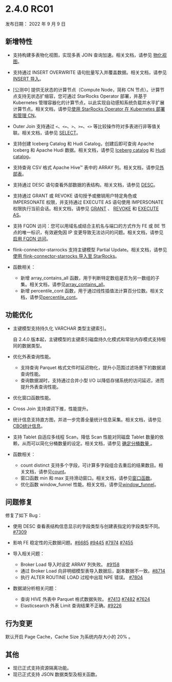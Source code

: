 # 2.4.0 RC01

发布日期： 2022 年 9 月 9 日

## 新增特性

- 支持构建多表物化视图，实现多表 JOIN 查询加速。相关文档，请参见 [物化视图](../using_starrocks/Materialized_view.md)。

- 支持通过 INSERT OVERWRITE 语句批量写入并覆盖数据。相关文档，请参见 [INSERT 导入](../loading/InsertInto.md)。

- [公测中] 提供无状态的计算节点（Compute Node，简称 CN 节点）。计算节点支持无状态扩缩容，您可通过 StarRocks Operator 部署，并基于 Kubernetes 管理容器化的计算节点，以此实现自动感知系统负载并水平扩展计算节点。相关文档，请参见[使用 StarRocks Operator 在 Kubernetes 部署和管理 CN](../administration/k8s_operator_cn.md)。

- Outer Join 支持通过 `<`、`<=`、`>`、`>=`、`<>` 等比较操作符对多表进行非等值关联。相关文档，请参见 [SELECT](../sql-reference/sql-statements/data-manipulation/SELECT.md)。

- 支持创建 Iceberg Catalog 和 Hudi Catalog，创建后即可查询 Apache Iceberg 和 Apache Hudi 数据。相关文档，请参见 [Iceberg catalog](../using_starrocks/catalog/iceberg_catalog.md) 和 [Hudi catalog](../using_starrocks/catalog/hudi_catalog.md)。

- 支持查询 CSV 格式 Apache Hive™ 表中的 ARRAY 列。相关文档，请参见[外部表](../using_starrocks/External_table.md#创建-hive-外表)。

- 支持通过 DESC 语句查看外部数据的表结构。相关文档，请参见 [DESC](../sql-reference/sql-statements/Utility/DESCRIBE.md)。

- 支持通过 GRANT 或 REVOKE 语句授予或撤销用户特定角色或 IMPERSONATE 权限，并支持通过 EXECUTE AS 语句使用 IMPERSONATE 权限执行当前会话。相关文档，请参见 [GRANT](../sql-reference/sql-statements/account-management/GRANT.md) 、 [REVOKE](../sql-reference/sql-statements/account-management/REVOKE.md) 和 [EXECUTE AS](../sql-reference/sql-statements/account-management/EXECUTE%20AS.md)。

- 支持 FQDN 访问：您可以用域名或结合主机名与端口的方式作为 FE 或 BE 节点的唯一标识，有效避免因 IP 变更导致无法访问的问题。相关文档，请参见 [启用 FQDN 访问](../administration/enable_fqdn.md)。

- flink-connector-starrocks 支持主键模型 Partial Update。相关文档，请参见[使用 flink-connector-starrocks 导入至 StarRocks](../loading/Flink-connector-starrocks.md)。

- 函数相关：
  - 新增 array_contains_all 函数，用于判断特定数组是否为另一数组的子集。相关文档，请参见[array_contains_all](../sql-reference/sql-functions/array-functions/array_contains_all.md)。
  - 新增 percentile_cont 函数，用于通过线性插值法计算百分位数。相关文档，请参见[percentile_cont](../sql-reference/sql-functions/aggregate-functions/percentile_cont.md)。

## 功能优化

- 主键模型支持持久化 VARCHAR 类型主键索引。
  
  自 2.4.0 版本起，主键模型的主键索引磁盘持久化模式和常驻内存模式支持相同的数据类型。

- 优化外表查询性能。
  - 支持查询 Parquet 格式文件时延迟物化，提升小范围过滤场景下的数据湖查询性能。
  - 查询数据湖时，支持通过合并小型 I/O 以降低存储系统的访问延迟，进而提升外表查询性能。

- 优化窗口函数性能。

- Cross Join 支持谓词下推，性能提升。

- 统计信息支持直方图，并进一步完善全量统计信息采集。相关文档，请参见[CBO统计信息](../using_starrocks/Cost_based_optimizer.md)。

- 支持 Tablet 自适应多线程 Scan，降低 Scan 性能对同磁盘 Tablet 数量的依赖，从而可以简化分桶数量的设定。相关文档，请参见 [确定分桶数量
](../table_design/Data_distribution.md/#确定分桶数量)。

- 函数相关：
  - count distinct 支持多个字段，可计算多字段组合去重后的结果数目。相关文档，请参见[count](../sql-reference/sql-functions/aggregate-functions/count.md)。
  - 窗口函数 min 和 max 支持滑动窗口。相关文档，请参见[窗口函数](../using_starrocks/Window_function.md#使用-MAX()-窗口函数)。
  - 优化函数 window_funnel 性能。相关文档，请参见[window_funnel](../sql-reference/sql-functions/aggregate-functions/window_funnel.md)。

## 问题修复

修复了如下 Bug：

- 使用 DESC 查看表结构信息显示的字段类型与创建表指定的字段类型不同。[#7309](https://github.com/StarRocks/starrocks/pull/7309)

- 影响 FE 稳定性的元数据问题。[#6685](https://github.com/StarRocks/starrocks/pull/6685) [#9445](https://github.com/StarRocks/starrocks/pull/9445) [#7974](https://github.com/StarRocks/starrocks/pull/7974) [#7455](https://github.com/StarRocks/starrocks/pull/7455)

- 导入相关问题：
  - Broker Load 导入时设定 ARRAY 列失败。 [#9158](https://github.com/StarRocks/starrocks/pull/9158)
  - 通过 Broker Load 向非明细模型表导入数据后，副本数据不一致。[#8714](https://github.com/StarRocks/starrocks/pull/8714)
  - 执行 ALTER ROUTINE LOAD 过程中出现 NPE 错误。 [#7804](https://github.com/StarRocks/starrocks/pull/7804)

- 数据湖分析相关问题：
  - 查询 HIVE 外表中 Parquet 格式数据失败。 [#7413](https://github.com/StarRocks/starrocks/pull/7413) [#7482](https://github.com/StarRocks/starrocks/pull/7482) [#7624](https://github.com/StarRocks/starrocks/pull/7624)
  - Elasticsearch 外表 Limit 查询结果不正确。[#9226](https://github.com/StarRocks/starrocks/pull/9226)

## 行为变更

默认开启 Page Cache，Cache Size 为系统内存大小的 20% 。

## 其他

- 现已正式支持资源隔离功能。
- 现已正式支持 JSON 数据类型及相关函数。
